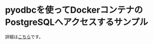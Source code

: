 # pyodbcを使ってDockerコンテナのPostgreSQLへアクセスするサンプル

詳細は[こちら](https://ysko909.github.io/posts/access-to-postgresql-in-docker-container-with-python/)です。
